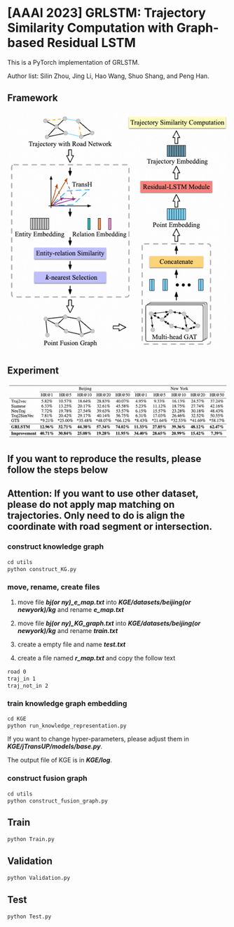 # [AAAI 2023] GRLSTM: Trajectory Similarity Computation with Graph-based Residual LSTM

This is a PyTorch implementation of GRLSTM.

Author list: Silin Zhou, Jing Li, Hao Wang, Shuo Shang, and Peng Han.

## Framework
<div align=center>
<img src="framework.png"/>
</div>

## Experiment
<div align=center>
<img src="exp.png"/>
</div>

## If you want to reproduce the results, please follow the steps below

## Attention: If you want to use other dataset, please do not apply map matching on trajectories. Only need to do is align the coordinate with road segment or intersection.

### construct knowledge graph
```shell
cd utils
python construct_KG.py
```

### move, rename, create files
1. move file ***bj(or ny)_e_map.txt*** into ***KGE/datasets/beijing(or newyork)/kg*** and rename ***e_map.txt***

2. move file ***bj(or ny)_KG_graph.txt*** into ***KGE/datasets/beijing(or newyork)/kg*** and rename ***train.txt***

3. create a empty file and name ***test.txt***

4. create a file named ***r_map.txt*** and copy the follow text
```shell
road 0
traj_in 1
traj_not_in 2
```

### train knowledge graph embedding
```shell
cd KGE
python run_knowledge_representation.py
```

If you want to change hyper-parameters, please adjust them in ***KGE/jTransUP/models/base.py***.

The output file of KGE is in ***KGE/log***.

### construct fusion graph
```shell
cd utils
python construct_fusion_graph.py
```

## Train
```shell
python Train.py
```

## Validation
```shell
python Validation.py
```

## Test
```shell
python Test.py
```
